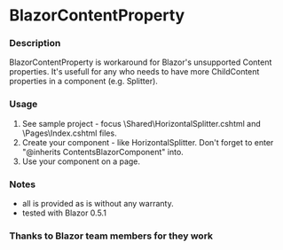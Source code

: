 # BlazorContentProperty

### Description
BlazorContentProperty is workaround for Blazor's unsupported Content properties.
It's usefull for any who needs to have more ChildContent properties in a component (e.g. Splitter).

### Usage
1) See sample project - focus \Shared\HorizontalSplitter.cshtml and \Pages\Index.cshtml files.
2) Create your component - like HorizontalSplitter. Don't forget to enter "@inherits ContentsBlazorComponent" into.
3) Use your component on a page.

### Notes
- all is provided as is without any warranty.
- tested with Blazor 0.5.1

### Thanks to Blazor team members for they work